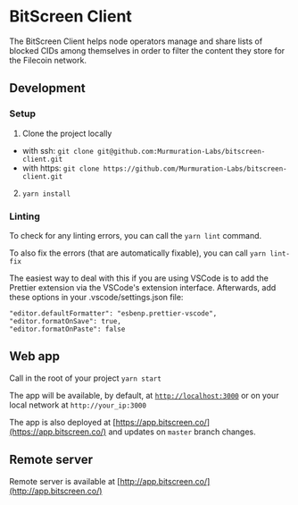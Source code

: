 # BitScreen Client

The BitScreen Client helps node operators manage and share lists of blocked CIDs among themselves in order to filter the content they store for the Filecoin network.

## Development

### Setup

1. Clone the project locally

- with ssh: `git clone git@github.com:Murmuration-Labs/bitscreen-client.git`
- with https: `git clone https://github.com/Murmuration-Labs/bitscreen-client.git`

2. `yarn install`

### Linting

To check for any linting errors, you can call the `yarn lint` command.

To also fix the errors (that are automatically fixable), you can call `yarn lint-fix`

The easiest way to deal with this if you are using VSCode is to add the Prettier extension via the VSCode's extension interface. Afterwards, add these options in your .vscode/settings.json file:

```
"editor.defaultFormatter": "esbenp.prettier-vscode",
"editor.formatOnSave": true,
"editor.formatOnPaste": false
```

## Web app

Call in the root of your project `yarn start`

The app will be available, by default, at [`http://localhost:3000`](http://localhost:3000) or on your local network at `http://your_ip:3000`

The app is also deployed at [https://app.bitscreen.co/](https://app.bitscreen.co/) and updates on `master` branch changes.

## Remote server

Remote server is available at [http://app.bitscreen.co/](http://app.bitscreen.co/)
